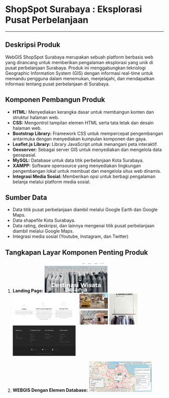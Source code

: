 # ShopSpot Surabaya : Eksplorasi Pusat Perbelanjaan
___

## Deskripsi Produk

WebGIS ShopSpot Surabaya merupakan sebuah platform berbasis web yang dirancang untuk memberikan pengalaman eksplorasi yang unik di pusat perbelanjaan Surabaya. Produk ini menggabungkan teknologi Geographic Information System (GIS) dengan informasi real-time untuk memandu pengguna dalam menemukan, menjelajahi, dan mendapatkan informasi tentang pusat perbelanjaan di Surabaya.

## Komponen Pembangun Produk

- **HTML:** Menyediakan kerangka dasar untuk membangun konten dan struktur halaman web.
- **CSS:** Mengontrol tampilan elemen HTML serta tata letak dan desain halaman web.
- **Bootstrap Library:** Framework CSS untuk mempercepat pengembangan antarmuka dengan menyediakan kumpulan komponen dan gaya.
- **Leaflet.js Library:** Library JavaScript untuk menangani peta interaktif.
- **Geoserver:** Sebagai server GIS untuk menyediakan dan mengelola data geospasial.
- **MySQL:** Database untuk data titik perbelanjaan Kota Surabaya.
- **XAMPP:** Software opensource yang menyediakan lingkungan pengembangan lokal untuk membuat dan mengelola situs web dinamis.
- **Integrasi Media Sosial:** Memberikan opsi untuk berbagi pengalaman belanja melalui platform media sosial.

## Sumber Data

- Data titik pusat perbelanjaan diambil melalui Google Earth dan Google Maps.
- Data shapefile Kota Surabaya.
- Data rating, deskripsi, dan lainnya mengenai titik pusat perbelanjaan diambil melalui Google Maps.
- Integrasi media sosial (Youtube, Instagram, dan Twitter)

## Tangkapan Layar Komponen Penting Produk

1. **Landing Page:**
   <img src="img/lp1.png" width="200">
   <img src="img/lp2.png" width="200">
   <img src="img/lp3.png" width="200">
   <img src="img/lp4.png" width="200">

2. **WEBGIS Dengan Elemen Database:**
   <img src="img/webgis.png" width="200">

